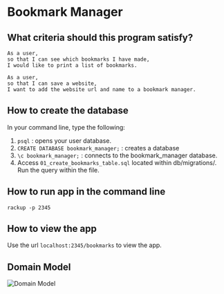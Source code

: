# Bookmark Manager #

## What criteria should this program satisfy?
```shell
As a user,
so that I can see which bookmarks I have made,
I would like to print a list of bookmarks.
```
```shell
As a user,
so that I can save a website,
I want to add the website url and name to a bookmark manager.
```

## How to create the database

  In your command line, type the following:
  1. `psql` : opens your user database.
  2. `CREATE DATABASE bookmark_manager;` : creates a database
  3. `\c bookmark_manager;` : connects to the bookmark_manager database.
  4. Access `01_create_bookmarks_table.sql` located within db/migrations/. Run the query within the file.

## How to run app in the command line
```
rackup -p 2345
```
## How to view the app

  Use the url `localhost:2345/bookmarks` to view the app.

## Domain Model

  ![Domain Model](https://github.com/Hannah-Frost/bookmark-manager/blob/master/images/domain_model.png)
